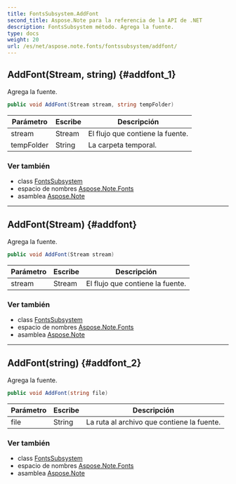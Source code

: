 ```yaml
---
title: FontsSubsystem.AddFont
second_title: Aspose.Note para la referencia de la API de .NET
description: FontsSubsystem método. Agrega la fuente.
type: docs
weight: 20
url: /es/net/aspose.note.fonts/fontssubsystem/addfont/
---
```

## AddFont(Stream, string) {#addfont_1}

Agrega la fuente.

```csharp
public void AddFont(Stream stream, string tempFolder)
```

| Parámetro | Escribe | Descripción |
| --- | --- | --- |
| stream | Stream | El flujo que contiene la fuente. |
| tempFolder | String | La carpeta temporal. |

### Ver también

* class [FontsSubsystem](../)
* espacio de nombres [Aspose.Note.Fonts](../../fontssubsystem/)
* asamblea [Aspose.Note](../../../)

---

## AddFont(Stream) {#addfont}

Agrega la fuente.

```csharp
public void AddFont(Stream stream)
```

| Parámetro | Escribe | Descripción |
| --- | --- | --- |
| stream | Stream | El flujo que contiene la fuente. |

### Ver también

* class [FontsSubsystem](../)
* espacio de nombres [Aspose.Note.Fonts](../../fontssubsystem/)
* asamblea [Aspose.Note](../../../)

---

## AddFont(string) {#addfont_2}

Agrega la fuente.

```csharp
public void AddFont(string file)
```

| Parámetro | Escribe | Descripción |
| --- | --- | --- |
| file | String | La ruta al archivo que contiene la fuente. |

### Ver también

* class [FontsSubsystem](../)
* espacio de nombres [Aspose.Note.Fonts](../../fontssubsystem/)
* asamblea [Aspose.Note](../../../)


